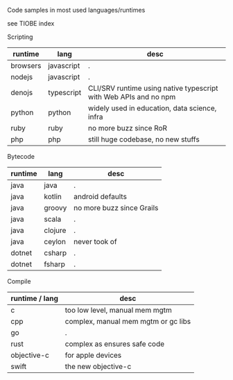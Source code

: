 Code samples in most used languages/runtimes

see TIOBE index

Scripting 

| runtime | lang | desc |
|-|-|-|
| browsers | javascript | . |
| nodejs | javascript | . |
| denojs | typescript | CLI/SRV runtime using native typescript with Web APIs and no npm |
| python | python | widely used in education, data science, infra |
| ruby | ruby | no more buzz since RoR |
| php | php | still huge codebase, no new stuffs |

Bytecode

| runtime | lang | desc |
|-|-|-|
| java | java | . |
| java | kotlin | android defaults |
| java | groovy | no more buzz since Grails |
| java | scala | . |
| java | clojure | . |
| java | ceylon | never took of |
| dotnet | csharp | . |
| dotnet | fsharp | . |

Compile

| runtime / lang | desc |
|-|-|
| c | too low level, manual mem mgtm |
| cpp | complex, manual mem mgtm or gc libs |
| go | . |
| rust | complex as ensures safe code  |
| objective-c | for apple devices |
| swift | the new objective-c |
